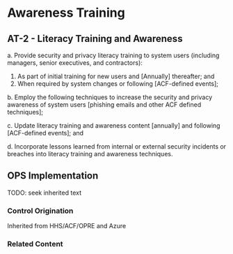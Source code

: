 # Awareness Training
## AT-2 - Literacy Training and Awareness

a. Provide security and privacy literacy training to system users (including managers, senior executives, and contractors):

1. As part of initial training for new users and [Annually] thereafter; and
2. When required by system changes or following [ACF-defined events];

b. Employ the following techniques to increase the security and privacy awareness of system users [phishing emails and other ACF defined techniques];

c. Update literacy training and awareness content [annually] and following [ACF-defined events]; and

d. Incorporate lessons learned from internal or external security incidents or breaches into literacy training and awareness techniques.

## OPS Implementation

TODO: seek inherited text

### Control Origination

Inherited from HHS/ACF/OPRE and Azure

### Related Content
